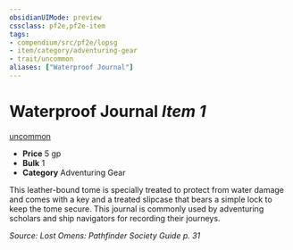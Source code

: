 ```yaml
---
obsidianUIMode: preview
cssclass: pf2e,pf2e-item
tags:
- compendium/src/pf2e/lopsg
- item/category/adventuring-gear
- trait/uncommon
aliases: ["Waterproof Journal"]
---
```

# Waterproof Journal *Item 1*  
[uncommon](../../../rules/traits/uncommon.md)  

- **Price** 5 gp
- **Bulk** 1
- **Category** Adventuring Gear

This leather-bound tome is specially treated to protect from water damage and comes with a key and a treated slipcase that bears a simple lock to keep the tome secure. This journal is commonly used by adventuring scholars and ship navigators for recording their journeys.

*Source: Lost Omens: Pathfinder Society Guide p. 31*